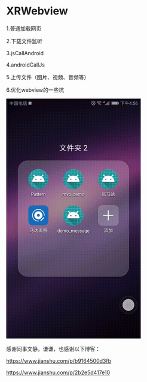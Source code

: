 # XRWebview

1.普通加载网页

2.下载文件监听

3.jsCallAndroid

4.androidCallJs

5.上传文件（图片、视频、音频等）

6.优化webview的一些坑

![image](https://github.com/serenadegx/EasyLocation/blob/master/1540976253253.gif)


感谢同事文静，谦谦，也感谢以下博客：

https://www.jianshu.com/p/b9164500d3fb

https://www.jianshu.com/p/2b2e5d417e10
